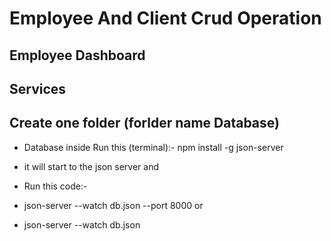 # Employee And Client Crud Operation 
## Employee Dashboard
## Services


## Create one folder (forlder name Database) 
- Database inside Run this (terminal):-
   npm install -g json-server
- it will start to the json server and

- Run this code:-
- json-server --watch db.json --port 8000
or
- json-server --watch db.json


